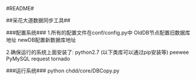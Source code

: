#README#

##采花大道数据同步工具##

###配置系统###
1.所有的配置文件在conf/config.py中
OldDB节点配置旧数据库地址
newDB配置新数据库地址

2.确保运行的系统上面安装了:
python2.7
(以下类库可以通过pip安装等)
peewee
PyMySQL
request
tornado


###运行系统###
python chdd/core/DBCopy.py